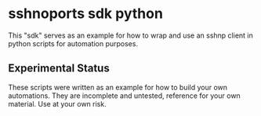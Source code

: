 # sshnoports sdk python

This "sdk" serves as an example for how to wrap and use an sshnp client in
python scripts for automation purposes.

## Experimental Status

These scripts were written as an example for how to build your own automations.
They are incomplete and untested, reference for your own material.
Use at your own risk.

